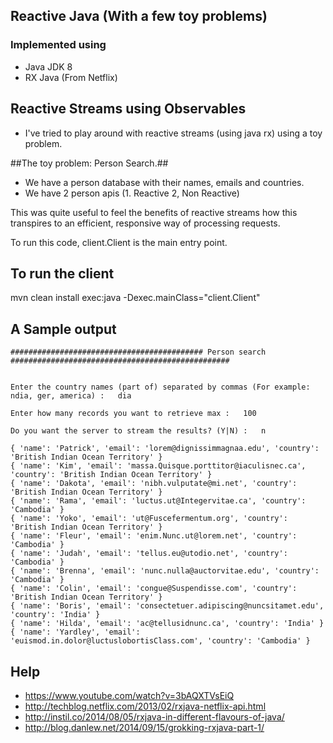 ## Reactive Java (With a few toy problems)


### Implemented using

* Java JDK 8 
* RX Java (From Netflix)


## Reactive Streams using Observables ##
 * I've tried to play around with reactive streams (using java rx) using a toy problem.
 
##The toy problem: Person Search.##
 *  We have a person database with their names, emails and countries.
 *  We have 2 person apis (1. Reactive 2, Non Reactive) 
 
This was quite useful to feel the benefits of reactive streams how this transpires to an efficient, responsive way of processing requests.

To run this code, client.Client is the main entry point.
 
## To run the client ##
 mvn clean install exec:java -Dexec.mainClass="client.Client"

## A Sample output ##   
```
########################################### Person search  #################################################


Enter the country names (part of) separated by commas (For example: ndia, ger, america)	:	dia

Enter how many records you want to retrieve max	:	100

Do you want the server to stream the results? (Y|N)	:	n

{ 'name': 'Patrick', 'email': 'lorem@dignissimmagnaa.edu', 'country': 'British Indian Ocean Territory' }
{ 'name': 'Kim', 'email': 'massa.Quisque.porttitor@iaculisnec.ca', 'country': 'British Indian Ocean Territory' }
{ 'name': 'Dakota', 'email': 'nibh.vulputate@mi.net', 'country': 'British Indian Ocean Territory' }
{ 'name': 'Rama', 'email': 'luctus.ut@Integervitae.ca', 'country': 'Cambodia' }
{ 'name': 'Yoko', 'email': 'ut@Fuscefermentum.org', 'country': 'British Indian Ocean Territory' }
{ 'name': 'Fleur', 'email': 'enim.Nunc.ut@lorem.net', 'country': 'Cambodia' }
{ 'name': 'Judah', 'email': 'tellus.eu@utodio.net', 'country': 'Cambodia' }
{ 'name': 'Brenna', 'email': 'nunc.nulla@auctorvitae.edu', 'country': 'Cambodia' }
{ 'name': 'Colin', 'email': 'congue@Suspendisse.com', 'country': 'British Indian Ocean Territory' }
{ 'name': 'Boris', 'email': 'consectetuer.adipiscing@nuncsitamet.edu', 'country': 'India' }
{ 'name': 'Hilda', 'email': 'ac@tellusidnunc.ca', 'country': 'India' }
{ 'name': 'Yardley', 'email': 'euismod.in.dolor@luctuslobortisClass.com', 'country': 'Cambodia' }

```
## Help
* https://www.youtube.com/watch?v=3bAQXTVsEiQ
* http://techblog.netflix.com/2013/02/rxjava-netflix-api.html
* http://instil.co/2014/08/05/rxjava-in-different-flavours-of-java/
* http://blog.danlew.net/2014/09/15/grokking-rxjava-part-1/



